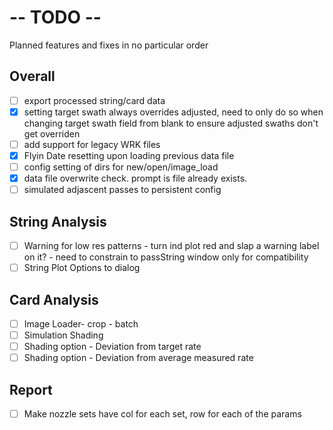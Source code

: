 # -- TODO --
Planned features and fixes in no particular order
## Overall
- [ ] export processed string/card data
- [X] setting target swath always overrides adjusted, need to only do so when changing target swath field from blank to ensure adjusted swaths don't get overriden
- [ ] add support for legacy WRK files
- [X] Flyin Date resetting upon loading previous data file
- [ ] config setting of dirs for new/open/image_load
- [X] data file overwrite check. prompt is file already exists.
- [ ] simulated adjascent passes to persistent config
## String Analysis
- [ ] Warning for low res patterns - turn ind plot red and slap a warning label on it? - need to constrain to passString window only for compatibility
- [ ] String Plot Options to dialog
## Card Analysis
- [ ] Image Loader- crop - batch
- [ ] Simulation Shading
- [ ] Shading option - Deviation from target rate
- [ ] Shading option - Deviation from average measured rate
## Report
- [ ] Make nozzle sets have col for each set, row for each of the params
